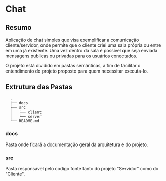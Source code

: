 # Chat

## Resumo

Aplicação de chat simples que visa exemplificar a comunicação cliente/servidor, onde permite que o cliente criei uma sala própria ou entre em uma já existente. Uma vez dentro da sala é possível que seja enviada mensagens publicas ou privadas para os usuários conectados.

O projeto está dividido em pastas semânticas, a fim de facilitar o entendimento do projeto proposto para quem necessitar executa-lo.

## Extrutura das Pastas

```shell
  .
  ├── docs
  ├── src
  │   └── client
  │   └── server
  └── README.md
```

### docs
Pasta onde ficará a documentação geral da arquitetura e do projeto.

### src
Pasta responsável pelo codigo fonte tanto do projeto "Servidor" como do "Cliente".